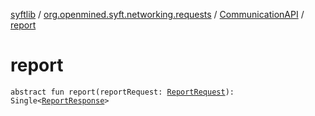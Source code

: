[syftlib](../../index.md) / [org.openmined.syft.networking.requests](../index.md) / [CommunicationAPI](index.md) / [report](./report.md)

# report

`abstract fun report(reportRequest: `[`ReportRequest`](../../org.openmined.syft.networking.datamodels.syft/-report-request/index.md)`): Single<`[`ReportResponse`](../../org.openmined.syft.networking.datamodels.syft/-report-response/index.md)`>`